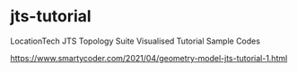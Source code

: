 # jts-tutorial
LocationTech JTS Topology Suite Visualised Tutorial Sample Codes

https://www.smartycoder.com/2021/04/geometry-model-jts-tutorial-1.html
